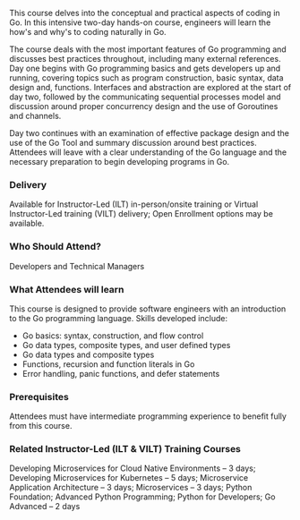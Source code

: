 <!-- Go Foundation -->

This course delves into the conceptual and practical aspects of coding in Go. In this intensive two-day hands-on course, engineers will learn the how's and why's to coding naturally in Go.

The course deals with the most important features of Go programming and discusses best practices throughout, including many external references. Day one begins with Go programming basics and gets developers up and running, covering topics such as program construction, basic syntax, data design and, functions. Interfaces and abstraction are explored at the start of day two, followed by the communicating sequential processes model and discussion around proper concurrency design and the use of Goroutines and channels.

Day two continues with an examination of effective package design and the use of the Go Tool and summary discussion around best practices. Attendees will leave with a clear understanding of the Go language and the necessary preparation to begin developing programs in Go.


### Delivery

Available for Instructor-Led (ILT) in-person/onsite training or Virtual Instructor-Led training (VILT) delivery; Open Enrollment options may be available.


### Who Should Attend?

Developers and Technical Managers


### What Attendees will learn

This course is designed to provide software engineers with an introduction to the Go programming language. Skills developed include:

- Go basics: syntax, construction, and flow control
- Go data types, composite types, and user defined types
- Go data types and composite types
- Functions, recursion and function literals in Go
- Error handling, panic functions, and defer statements


### Prerequisites

Attendees must have intermediate programming experience to benefit fully from this course.


### Related  Instructor-Led (ILT & VILT) Training Courses

Developing Microservices for Cloud Native Environments – 3 days; Developing Microservices for Kubernetes – 5 days; Microservice Application Architecture – 3 days; Microservices – 3 days; Python Foundation; Advanced Python Programming; Python for Developers; Go Advanced – 2 days



